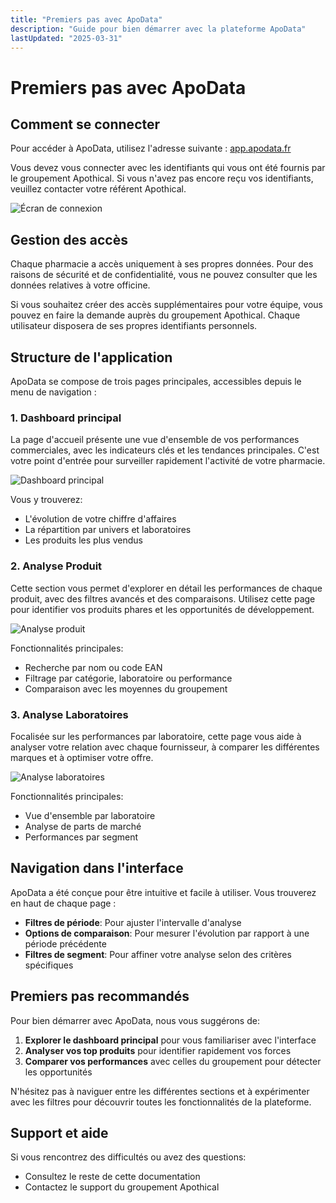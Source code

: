 ```yaml
---
title: "Premiers pas avec ApoData"
description: "Guide pour bien démarrer avec la plateforme ApoData"
lastUpdated: "2025-03-31"
---
```


# Premiers pas avec ApoData

## Comment se connecter

Pour accéder à ApoData, utilisez l'adresse suivante : [app.apodata.fr](https://app.apodata.fr)

Vous devez vous connecter avec les identifiants qui vous ont été fournis par le groupement Apothical. Si vous n'avez pas encore reçu vos identifiants, veuillez contacter votre référent Apothical.

![Écran de connexion](/images/docs/login-screen.png)

## Gestion des accès

Chaque pharmacie a accès uniquement à ses propres données. Pour des raisons de sécurité et de confidentialité, vous ne pouvez consulter que les données relatives à votre officine.

Si vous souhaitez créer des accès supplémentaires pour votre équipe, vous pouvez en faire la demande auprès du groupement Apothical. Chaque utilisateur disposera de ses propres identifiants personnels.

## Structure de l'application

ApoData se compose de trois pages principales, accessibles depuis le menu de navigation :

### 1. Dashboard principal

La page d'accueil présente une vue d'ensemble de vos performances commerciales, avec les indicateurs clés et les tendances principales. C'est votre point d'entrée pour surveiller rapidement l'activité de votre pharmacie.

![Dashboard principal](/images/docs/dashboard.png)

Vous y trouverez:
- L'évolution de votre chiffre d'affaires
- La répartition par univers et laboratoires
- Les produits les plus vendus

### 2. Analyse Produit

Cette section vous permet d'explorer en détail les performances de chaque produit, avec des filtres avancés et des comparaisons. Utilisez cette page pour identifier vos produits phares et les opportunités de développement.

![Analyse produit](/images/docs/product-analysis.png)

Fonctionnalités principales:
- Recherche par nom ou code EAN
- Filtrage par catégorie, laboratoire ou performance
- Comparaison avec les moyennes du groupement

### 3. Analyse Laboratoires

Focalisée sur les performances par laboratoire, cette page vous aide à analyser votre relation avec chaque fournisseur, à comparer les différentes marques et à optimiser votre offre.

![Analyse laboratoires](/images/docs/laboratory-analysis.png)

Fonctionnalités principales:
- Vue d'ensemble par laboratoire
- Analyse de parts de marché
- Performances par segment

## Navigation dans l'interface

ApoData a été conçue pour être intuitive et facile à utiliser. Vous trouverez en haut de chaque page :

- **Filtres de période**: Pour ajuster l'intervalle d'analyse
- **Options de comparaison**: Pour mesurer l'évolution par rapport à une période précédente
- **Filtres de segment**: Pour affiner votre analyse selon des critères spécifiques

## Premiers pas recommandés

Pour bien démarrer avec ApoData, nous vous suggérons de:

1. **Explorer le dashboard principal** pour vous familiariser avec l'interface
2. **Analyser vos top produits** pour identifier rapidement vos forces
3. **Comparer vos performances** avec celles du groupement pour détecter les opportunités

N'hésitez pas à naviguer entre les différentes sections et à expérimenter avec les filtres pour découvrir toutes les fonctionnalités de la plateforme.

## Support et aide

Si vous rencontrez des difficultés ou avez des questions:

- Consultez le reste de cette documentation
- Contactez le support du groupement Apothical